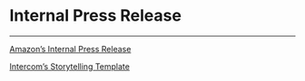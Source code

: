 # Internal Press Release

---

[Amazon’s Internal Press Release](Amazon%E2%80%99s%20Internal%20Press%20Release%200be31e20e61e45ff923a3d0beeebd56a.md)

[Intercom’s Storytelling Template](Intercom%E2%80%99s%20Storytelling%20Template%202197a4e8085d47ce8803171761d47326.md)